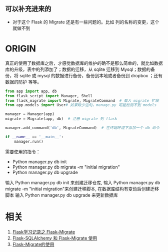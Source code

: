 
## 可以补充进来的
- 对于这个 Flask 的 Migrate 还是有一些问题的。比如 列的名称的变更，这个就做不到


# ORIGIN
真正的使用了数据库之后，才感觉数据库的维护的确不是那么简单的，就比如数据库的升级，表中的列添加了；数据的迁移，从 sqlite 迁移到 Mysql；数据的备份，将 sqlite 或 mysql 的数据进行备份，备份到本地或者备份到 dropbox ；还有数据的防护 等等。


```Python
from app import app, db
from flask_script import Manager, Shell
from flask_migrate import Migrate, MigrateCommand  # 载入 migrate 扩展
from app.models import User# 如果缺少这句，manage.py 可能检测不到 models

manager = Manager(app)
migrate = Migrate(app, db)  # 注册 migrate 到 flask

manager.add_command('db', MigrateCommand)  # 在终端环境下添加一个 db 命令

if __name__ == '__main__':
    manager.run()
```

需要使用的指令：

- Python manager.py db init
- Python manager.py db migrate -m "initial migration"
- Python manager.py db upgrade


输入 Python manager.py db init 来创建迁移仓库,
输入 Python manager.py db migrate -m "initial migration"来创建迁移脚本, 在数据库结构有变动后创建迁移脚本
输入 Python manager.py db upgrade 来更新数据库




# 相关
  1. [Flask学习记录之 Flask-Migrate](https://www.cnblogs.com/agmcs/p/4448094.html)
  2. [Flask-SQLAlchemy 和 Flask-Migrate 使用](https://liuliqiang.info/post/flask-sqlalchemy-and-migrate/%0A)
  3. [Flask-Migrate的使用](https://wing324.github.io/2017/02/26/Flask-Migrate%E7%9A%84%E4%BD%BF%E7%94%A8/)
